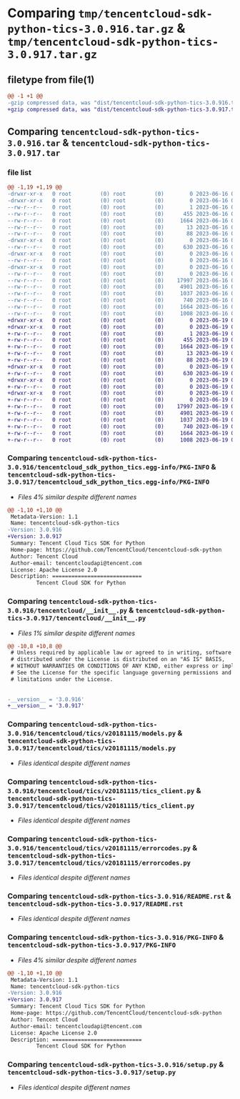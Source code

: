 # Comparing `tmp/tencentcloud-sdk-python-tics-3.0.916.tar.gz` & `tmp/tencentcloud-sdk-python-tics-3.0.917.tar.gz`

## filetype from file(1)

```diff
@@ -1 +1 @@
-gzip compressed data, was "dist/tencentcloud-sdk-python-tics-3.0.916.tar", last modified: Fri Jun 16 00:43:22 2023, max compression
+gzip compressed data, was "dist/tencentcloud-sdk-python-tics-3.0.917.tar", last modified: Mon Jun 19 00:35:16 2023, max compression
```

## Comparing `tencentcloud-sdk-python-tics-3.0.916.tar` & `tencentcloud-sdk-python-tics-3.0.917.tar`

### file list

```diff
@@ -1,19 +1,19 @@
-drwxr-xr-x   0 root         (0) root         (0)        0 2023-06-16 00:43:22.000000 tencentcloud-sdk-python-tics-3.0.916/
-drwxr-xr-x   0 root         (0) root         (0)        0 2023-06-16 00:43:22.000000 tencentcloud-sdk-python-tics-3.0.916/tencentcloud_sdk_python_tics.egg-info/
--rw-r--r--   0 root         (0) root         (0)        1 2023-06-16 00:43:22.000000 tencentcloud-sdk-python-tics-3.0.916/tencentcloud_sdk_python_tics.egg-info/dependency_links.txt
--rw-r--r--   0 root         (0) root         (0)      455 2023-06-16 00:43:22.000000 tencentcloud-sdk-python-tics-3.0.916/tencentcloud_sdk_python_tics.egg-info/SOURCES.txt
--rw-r--r--   0 root         (0) root         (0)     1664 2023-06-16 00:43:22.000000 tencentcloud-sdk-python-tics-3.0.916/tencentcloud_sdk_python_tics.egg-info/PKG-INFO
--rw-r--r--   0 root         (0) root         (0)       13 2023-06-16 00:43:22.000000 tencentcloud-sdk-python-tics-3.0.916/tencentcloud_sdk_python_tics.egg-info/top_level.txt
--rw-r--r--   0 root         (0) root         (0)       88 2023-06-16 00:43:22.000000 tencentcloud-sdk-python-tics-3.0.916/setup.cfg
-drwxr-xr-x   0 root         (0) root         (0)        0 2023-06-16 00:43:22.000000 tencentcloud-sdk-python-tics-3.0.916/tencentcloud/
--rw-r--r--   0 root         (0) root         (0)      630 2023-06-16 00:43:21.000000 tencentcloud-sdk-python-tics-3.0.916/tencentcloud/__init__.py
-drwxr-xr-x   0 root         (0) root         (0)        0 2023-06-16 00:43:22.000000 tencentcloud-sdk-python-tics-3.0.916/tencentcloud/tics/
--rw-r--r--   0 root         (0) root         (0)        0 2023-06-16 00:43:21.000000 tencentcloud-sdk-python-tics-3.0.916/tencentcloud/tics/__init__.py
-drwxr-xr-x   0 root         (0) root         (0)        0 2023-06-16 00:43:22.000000 tencentcloud-sdk-python-tics-3.0.916/tencentcloud/tics/v20181115/
--rw-r--r--   0 root         (0) root         (0)        0 2023-06-16 00:43:21.000000 tencentcloud-sdk-python-tics-3.0.916/tencentcloud/tics/v20181115/__init__.py
--rw-r--r--   0 root         (0) root         (0)    17997 2023-06-16 00:43:21.000000 tencentcloud-sdk-python-tics-3.0.916/tencentcloud/tics/v20181115/models.py
--rw-r--r--   0 root         (0) root         (0)     4901 2023-06-16 00:43:21.000000 tencentcloud-sdk-python-tics-3.0.916/tencentcloud/tics/v20181115/tics_client.py
--rw-r--r--   0 root         (0) root         (0)     1037 2023-06-16 00:43:22.000000 tencentcloud-sdk-python-tics-3.0.916/tencentcloud/tics/v20181115/errorcodes.py
--rw-r--r--   0 root         (0) root         (0)      740 2023-06-16 00:43:21.000000 tencentcloud-sdk-python-tics-3.0.916/README.rst
--rw-r--r--   0 root         (0) root         (0)     1664 2023-06-16 00:43:22.000000 tencentcloud-sdk-python-tics-3.0.916/PKG-INFO
--rw-r--r--   0 root         (0) root         (0)     1008 2023-06-16 00:43:21.000000 tencentcloud-sdk-python-tics-3.0.916/setup.py
+drwxr-xr-x   0 root         (0) root         (0)        0 2023-06-19 00:35:16.000000 tencentcloud-sdk-python-tics-3.0.917/
+drwxr-xr-x   0 root         (0) root         (0)        0 2023-06-19 00:35:16.000000 tencentcloud-sdk-python-tics-3.0.917/tencentcloud_sdk_python_tics.egg-info/
+-rw-r--r--   0 root         (0) root         (0)        1 2023-06-19 00:35:16.000000 tencentcloud-sdk-python-tics-3.0.917/tencentcloud_sdk_python_tics.egg-info/dependency_links.txt
+-rw-r--r--   0 root         (0) root         (0)      455 2023-06-19 00:35:16.000000 tencentcloud-sdk-python-tics-3.0.917/tencentcloud_sdk_python_tics.egg-info/SOURCES.txt
+-rw-r--r--   0 root         (0) root         (0)     1664 2023-06-19 00:35:16.000000 tencentcloud-sdk-python-tics-3.0.917/tencentcloud_sdk_python_tics.egg-info/PKG-INFO
+-rw-r--r--   0 root         (0) root         (0)       13 2023-06-19 00:35:16.000000 tencentcloud-sdk-python-tics-3.0.917/tencentcloud_sdk_python_tics.egg-info/top_level.txt
+-rw-r--r--   0 root         (0) root         (0)       88 2023-06-19 00:35:16.000000 tencentcloud-sdk-python-tics-3.0.917/setup.cfg
+drwxr-xr-x   0 root         (0) root         (0)        0 2023-06-19 00:35:16.000000 tencentcloud-sdk-python-tics-3.0.917/tencentcloud/
+-rw-r--r--   0 root         (0) root         (0)      630 2023-06-19 00:35:15.000000 tencentcloud-sdk-python-tics-3.0.917/tencentcloud/__init__.py
+drwxr-xr-x   0 root         (0) root         (0)        0 2023-06-19 00:35:16.000000 tencentcloud-sdk-python-tics-3.0.917/tencentcloud/tics/
+-rw-r--r--   0 root         (0) root         (0)        0 2023-06-19 00:35:15.000000 tencentcloud-sdk-python-tics-3.0.917/tencentcloud/tics/__init__.py
+drwxr-xr-x   0 root         (0) root         (0)        0 2023-06-19 00:35:16.000000 tencentcloud-sdk-python-tics-3.0.917/tencentcloud/tics/v20181115/
+-rw-r--r--   0 root         (0) root         (0)        0 2023-06-19 00:35:15.000000 tencentcloud-sdk-python-tics-3.0.917/tencentcloud/tics/v20181115/__init__.py
+-rw-r--r--   0 root         (0) root         (0)    17997 2023-06-19 00:35:15.000000 tencentcloud-sdk-python-tics-3.0.917/tencentcloud/tics/v20181115/models.py
+-rw-r--r--   0 root         (0) root         (0)     4901 2023-06-19 00:35:15.000000 tencentcloud-sdk-python-tics-3.0.917/tencentcloud/tics/v20181115/tics_client.py
+-rw-r--r--   0 root         (0) root         (0)     1037 2023-06-19 00:35:15.000000 tencentcloud-sdk-python-tics-3.0.917/tencentcloud/tics/v20181115/errorcodes.py
+-rw-r--r--   0 root         (0) root         (0)      740 2023-06-19 00:35:15.000000 tencentcloud-sdk-python-tics-3.0.917/README.rst
+-rw-r--r--   0 root         (0) root         (0)     1664 2023-06-19 00:35:16.000000 tencentcloud-sdk-python-tics-3.0.917/PKG-INFO
+-rw-r--r--   0 root         (0) root         (0)     1008 2023-06-19 00:35:15.000000 tencentcloud-sdk-python-tics-3.0.917/setup.py
```

### Comparing `tencentcloud-sdk-python-tics-3.0.916/tencentcloud_sdk_python_tics.egg-info/PKG-INFO` & `tencentcloud-sdk-python-tics-3.0.917/tencentcloud_sdk_python_tics.egg-info/PKG-INFO`

 * *Files 4% similar despite different names*

```diff
@@ -1,10 +1,10 @@
 Metadata-Version: 1.1
 Name: tencentcloud-sdk-python-tics
-Version: 3.0.916
+Version: 3.0.917
 Summary: Tencent Cloud Tics SDK for Python
 Home-page: https://github.com/TencentCloud/tencentcloud-sdk-python
 Author: Tencent Cloud
 Author-email: tencentcloudapi@tencent.com
 License: Apache License 2.0
 Description: ============================
         Tencent Cloud SDK for Python
```

### Comparing `tencentcloud-sdk-python-tics-3.0.916/tencentcloud/__init__.py` & `tencentcloud-sdk-python-tics-3.0.917/tencentcloud/__init__.py`

 * *Files 1% similar despite different names*

```diff
@@ -10,8 +10,8 @@
 # Unless required by applicable law or agreed to in writing, software
 # distributed under the License is distributed on an "AS IS" BASIS,
 # WITHOUT WARRANTIES OR CONDITIONS OF ANY KIND, either express or implied.
 # See the License for the specific language governing permissions and
 # limitations under the License.
 
 
-__version__ = '3.0.916'
+__version__ = '3.0.917'
```

### Comparing `tencentcloud-sdk-python-tics-3.0.916/tencentcloud/tics/v20181115/models.py` & `tencentcloud-sdk-python-tics-3.0.917/tencentcloud/tics/v20181115/models.py`

 * *Files identical despite different names*

### Comparing `tencentcloud-sdk-python-tics-3.0.916/tencentcloud/tics/v20181115/tics_client.py` & `tencentcloud-sdk-python-tics-3.0.917/tencentcloud/tics/v20181115/tics_client.py`

 * *Files identical despite different names*

### Comparing `tencentcloud-sdk-python-tics-3.0.916/tencentcloud/tics/v20181115/errorcodes.py` & `tencentcloud-sdk-python-tics-3.0.917/tencentcloud/tics/v20181115/errorcodes.py`

 * *Files identical despite different names*

### Comparing `tencentcloud-sdk-python-tics-3.0.916/README.rst` & `tencentcloud-sdk-python-tics-3.0.917/README.rst`

 * *Files identical despite different names*

### Comparing `tencentcloud-sdk-python-tics-3.0.916/PKG-INFO` & `tencentcloud-sdk-python-tics-3.0.917/PKG-INFO`

 * *Files 4% similar despite different names*

```diff
@@ -1,10 +1,10 @@
 Metadata-Version: 1.1
 Name: tencentcloud-sdk-python-tics
-Version: 3.0.916
+Version: 3.0.917
 Summary: Tencent Cloud Tics SDK for Python
 Home-page: https://github.com/TencentCloud/tencentcloud-sdk-python
 Author: Tencent Cloud
 Author-email: tencentcloudapi@tencent.com
 License: Apache License 2.0
 Description: ============================
         Tencent Cloud SDK for Python
```

### Comparing `tencentcloud-sdk-python-tics-3.0.916/setup.py` & `tencentcloud-sdk-python-tics-3.0.917/setup.py`

 * *Files identical despite different names*

